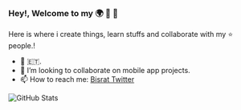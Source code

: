 ### Hey!, Welcome to my 🌍 👋 🤗

Here is where i create things, learn stuffs and collaborate with my ⭐ people.!   

- 🔭 🇪🇹.
-  👯 I’m looking to collaborate on mobile app projects. 
-  📫 How to reach me: [Bisrat Twitter](https://twitter.com/bisrax)

![GitHub Stats](https://github-readme-stats.vercel.app/api?username=bisrax&theme=radical)
